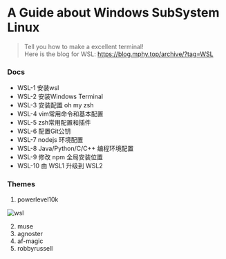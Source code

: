 # A Guide about Windows SubSystem Linux   

> Tell you how to make a excellent terminal!  
> Here is the blog for WSL: https://blog.mphy.top/archive/?tag=WSL


### Docs

+ WSL-1
  安装wsl
+ WSL-2
  安装Windows Terminal
+ WSL-3
  安装配置 oh my zsh
+ WSL-4
  vim常用命令和基本配置
+ WSL-5
  zsh常用配置和插件
+ WSL-6
  配置Git公钥
+ WSL-7
  nodejs 环境配置
+ WSL-8
  Java/Python/C/C++ 编程环境配置
+ WSL-9
  修改 npm 全局安装位置
+ WSL-10
  由 WSL1 升级到 WSL2

### Themes

1. powerlevel10k

![wsl](https://s1.ax1x.com/2020/08/27/dhlQgK.png)

2. muse
3. agnoster
4. af-magic
5. robbyrussell
